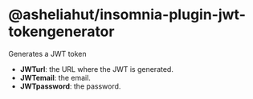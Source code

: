 # @asheliahut/insomnia-plugin-jwt-tokengenerator

Generates a JWT token

- **JWTurl**: the URL where the JWT is generated.
- **JWTemail**: the email.
- **JWTpassword**: the password.
